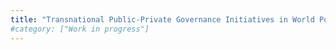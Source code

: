 ```yaml
---
title: "Transnational Public-Private Governance Initiatives in World Politics Database"
#category: ["Work in progress"]
---
```

